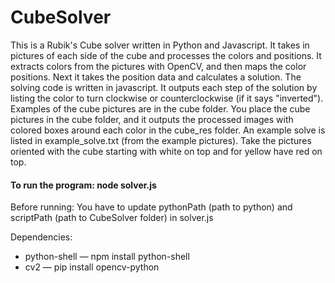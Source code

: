 # CubeSolver

This is a Rubik's Cube solver written in Python and Javascript.  It takes in pictures of each side of the cube and processes the colors and positions. It extracts colors from the pictures with OpenCV, and then maps the color positions.  Next it takes the position data and calculates a solution. The solving code is written in javascript.  It outputs each step of the solution by listing the color to turn clockwise or counterclockwise (if it says "inverted").  Examples of the cube pictures are in the cube folder.  You place the cube pictures in the cube folder, and it outputs the processed images with colored boxes around each color in the cube_res folder. An example solve is listed in example_solve.txt (from the example pictures).  Take the pictures oriented with the cube starting with white on top and for yellow have red on top.
 
#### To run the program: node solver.js 

Before running: You have to update pythonPath (path to python) and scriptPath (path to CubeSolver folder) in solver.js

Dependencies: 
  * python-shell — npm install python-shell  
  * cv2 — pip install opencv-python 

